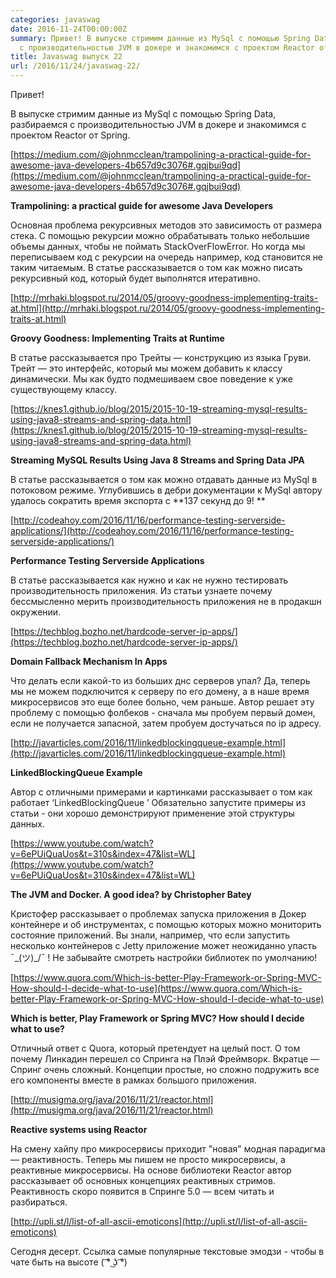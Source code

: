 ```yaml
---
categories: javaswag
date: 2016-11-24T00:00:00Z
summary: Привет! В выпуске стримим данные из MySql с помощью Spring Data, разбираемся
  с производительностью JVM в докере и знакомимся с проектом Reactor от Spring.
title: Javaswag выпуск 22
url: /2016/11/24/javaswag-22/
---
```


Привет!

В выпуске стримим данные из MySql с помощью Spring Data, разбираемся с производительностью JVM в докере и знакомимся с проектом Reactor от Spring. 

[https://medium.com/@johnmcclean/trampolining-a-practical-guide-for-awesome-java-developers-4b657d9c3076#.gqjbui9qd](https://medium.com/@johnmcclean/trampolining-a-practical-guide-for-awesome-java-developers-4b657d9c3076#.gqjbui9qd)

**Trampolining: a practical guide for awesome Java Developers**

Основная проблема рекурсивных методов это зависимость от размера стека. С помощью рекурсии можно обрабатывать только небольшие объемы данных, чтобы не поймать StackOverFlowError. Но когда мы переписываем код с рекурсии на очередь например, код становится не таким читаемым. В статье рассказывается о том как можно писать рекурсивный код, который будет выполнятся итеративно.

[http://mrhaki.blogspot.ru/2014/05/groovy-goodness-implementing-traits-at.html](http://mrhaki.blogspot.ru/2014/05/groovy-goodness-implementing-traits-at.html)

**Groovy Goodness: Implementing Traits at Runtime**

В статье рассказывается про Трейты — конструкцию из языка Груви. Трейт — это интерфейс, который мы можем добавить к классу динамически. Мы как будто подмешиваем свое поведение к уже существующему классу.

[https://knes1.github.io/blog/2015/2015-10-19-streaming-mysql-results-using-java8-streams-and-spring-data.html](https://knes1.github.io/blog/2015/2015-10-19-streaming-mysql-results-using-java8-streams-and-spring-data.html)

**Streaming MySQL Results Using Java 8 Streams and Spring Data JPA**

В статье рассказывается о том как можно отдавать данные из MySql в потоковом режиме. Углубившись в дебри документации к MySql  автору удалось сократить время экспорта с **137 секунд до 9! **

[http://codeahoy.com/2016/11/16/performance-testing-serverside-applications/](http://codeahoy.com/2016/11/16/performance-testing-serverside-applications/)

**Performance Testing Serverside Applications**

В статье рассказывается как нужно и как не нужно тестировать производительность приложения. Из статьи узнаете почему бессмысленно мерить производительность приложения не в продакшн окружении.

[https://techblog.bozho.net/hardcode-server-ip-apps/](https://techblog.bozho.net/hardcode-server-ip-apps/)

**Domain Fallback Mechanism In Apps**

Что делать если какой-то из больших днс серверов упал? Да, теперь мы не можем подключится к серверу по его домену, а в наше время микросервисов это еще более больно, чем раньше. Автор решает эту проблему с помощью фолбеков - сначала мы пробуем первый домен, если не получается запасной, затем пробуем достучаться по ip адресу.

[http://javarticles.com/2016/11/linkedblockingqueue-example.html](http://javarticles.com/2016/11/linkedblockingqueue-example.html)

**LinkedBlockingQueue Example**

Автор с отличными примерами и картинками рассказывает о том как работает ‘LinkedBlockingQueue ’ Обязательно запустите примеры из статьи - они хорошо демонстрируют применение этой структуры данных.

[https://www.youtube.com/watch?v=6ePUiQuaUos&t=310s&index=47&list=WL](https://www.youtube.com/watch?v=6ePUiQuaUos&t=310s&index=47&list=WL)

**The JVM and Docker. A good idea? by Christopher Batey**

Кристофер рассказывает о проблемах запуска приложения в Докер контейнере и об инструментах, с помощью которых можно мониторить состояние приложений.
Вы знали, например, что если запустить несколько контейнеров с Jetty приложение может неожиданно упасть ¯\_(ツ)_/¯ ! Не забывайте смотреть настройки библиотек по умолчанию!

[https://www.quora.com/Which-is-better-Play-Framework-or-Spring-MVC-How-should-I-decide-what-to-use](https://www.quora.com/Which-is-better-Play-Framework-or-Spring-MVC-How-should-I-decide-what-to-use)

**Which is better, Play Framework or Spring MVC? How should I decide what to use?**

Отличный ответ с Quora, который претендует на целый пост. О том почему Линкадин перешел со Спринга на Плэй Фреймворк. Вкратце — Спринг очень сложный. Концепции простые, но сложно подружить все его компоненты вместе в рамках большого приложения.

[http://musigma.org/java/2016/11/21/reactor.html](http://musigma.org/java/2016/11/21/reactor.html)

**Reactive systems using Reactor**

На смену хайпу про микросервисы приходит "новая" модная парадигма — реактивность. Теперь мы пишем не просто микросервисы, а реактивные микросервисы. На основе библиотеки Reactor автор рассказывает об основных концепциях реактивных стримов. Реактивность скоро появится в Спринге 5.0 — всем читать и разбираться.

[http://upli.st/l/list-of-all-ascii-emoticons](http://upli.st/l/list-of-all-ascii-emoticons)

Сегодня десерт. Ссылка самые популярные текстовые эмодзи - чтобы в чате быть на высоте ( ͡° ͜ʖ ͡°)

